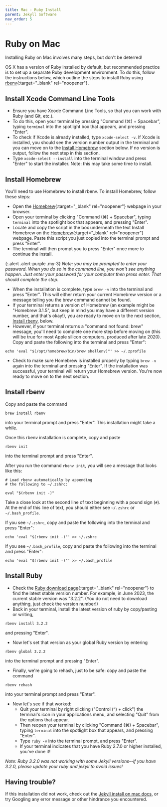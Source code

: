 ```yaml
---
title: Mac - Ruby Install
parent: Jekyll Software
nav_order: 5
---
```


# Ruby on Mac

Installing Ruby on Mac involves many steps, but don't be deterred!

OS X has a version of Ruby installed by default, but recommended practice is to set up a separate Ruby development environment.
To do this, follow the instructions below, which outline the steps to install Ruby using [rbenv](https://github.com/rbenv/rbenv){:target="_blank" rel="noopener"}.

## Install Xcode Command Line Tools

- Ensure you have Xcode Command Line Tools, so that you can work with Ruby (and Git, etc.).
- To do this, open your terminal by pressing "Command (⌘) + Spacebar", typing `terminal` into the spotlight box that appears, and pressing "Enter".
- To check if Xcode is already installed, type `xcode-select -v`. If Xcode is installed, you should see the version number output in the terminal and you can move on to the [Install Homebrew](#homebrew) section below. If no version is output, follow the next step in this section.
- Type `xcode-select --install` into the terminal window and press "Enter" to start the installer. Note: this may take some time to install.

## Install Homebrew

You'll need to use Homebrew to install rbenv. To install Homebrew, follow these steps:

- Open the [Homebrew](https://brew.sh/){:target="_blank" rel="noopener"} webpage in your browser.
- Open your terminal by clicking "Command (⌘) + Spacebar", typing `terminal` into the spotlight box that appears, and pressing "Enter".
- Locate and copy the script in the box underneath the text Install Homebrew on the [Homebrew](https://brew.sh/){:target="_blank" rel="noopener"} webpage. Paste this script you just copied into the terminal prompt and press "Enter".
- The terminal will then prompt you to press "Enter" once more to continue the install.

{:.alert .alert-purple .my-3}
*Note: you may be prompted to enter your password. When you do so in the command line, you won't see anything happen. Just enter your password for your computer then press enter. That should complete the step.* 

- When the installation is complete, type `brew -v` into the terminal and press "Enter". This will either return your current Homebrew version or a message telling you the brew command cannot be found.
- If your terminal returns a version of Homebrew (an example might be "Homebrew 3.1.5", but keep in mind you may have a different version number, and that's okay!), you are ready to move on to the next section, [Install rbenv](#install-rbenv), below.
- However, if your terminal returns a "command not found: brew" message, you'll need to complete one more step before moving on (this will be true for most Apple silicon computers, produced after late 2020). Copy and paste the following into the terminal and press "Enter":
```
echo 'eval "$(/opt/homebrew/bin/brew shellenv)"' >> ~/.zprofile 
```
- Check to make sure Homebrew is installed properly by typing `brew -v` again into the terminal and pressing "Enter". If the installation was successful, your terminal will return your Homebrew version. You're now ready to move on to the next section.

## Install rbenv

Copy and paste the command 
```
brew install rbenv
```
into your terminal prompt and press "Enter". This installation might take a while.

Once this rbenv installation is complete, copy and paste
```
rbenv init
``` 
into the terminal prompt and press "Enter".

After you run the command `rbenv init`, you will see a message that looks like this:
```
# Load rbenv automatically by appending
# the following to ~/.zshrc:

eval "$(rbenv init -)"
```

Take a close look at the second line of text beginning with a pound sign (`#`).
At the end of this line of text, you should either see `~/.zshrc` or `~/.bash_profile`.

If you see `~/.zshrc`, copy and paste the following into the terminal and press "Enter":
```
echo 'eval "$(rbenv init -)"' >> ~/.zshrc 
```

If you see `~/.bash_profile`, copy and paste the following into the terminal and press "Enter":
```
echo 'eval "$(rbenv init -)"' >> ~/.bash_profile
```

## Install Ruby

- Check the [Ruby download page](https://www.ruby-lang.org/en/downloads/){:target="_blank" rel="noopener"} to find the latest stable version number. For example, in June 2023, the current stable version was "3.2.2". (You do not need to download anything, just check the version number!)
- Back in your terminal, install the latest version of ruby by copy/pasting or writing, 
```
rbenv install 3.2.2
```
and pressing "Enter".
- Now let's set that version as your global Ruby version by entering 
```
rbenv global 3.2.2
```
into the terminal prompt and pressing "Enter".
- Finally, we're going to rehash, just to be safe: copy and paste the command 
```
rbenv rehash
``` 
into your terminal prompt and press "Enter".
- Now let's see if that worked:
    - Quit your terminal by right clicking ("Control (^) + click") the terminal's icon in your applications menu, and selecting "Quit" from the options that appear.
    - Then reopen your terminal by clicking "Command (⌘) + Spacebar", typing `terminal` into the spotlight box that appears, and pressing "Enter".
    - Type `ruby -v` into the terminal prompt, and press "Enter".
    - If your terminal indicates that you have Ruby 2.7.0 or higher installed, you've done it!

*Note: Ruby 3.2.0 was not working with some Jekyll versions--if you have 3.2.0, please update your ruby and jekyll to avoid issues!*

## Having trouble?

If this installation did not work, check out the [Jekyll install on mac docs](https://jekyllrb.com/docs/installation/macos/), or try Googling any error message or other hindrance you encountered.
